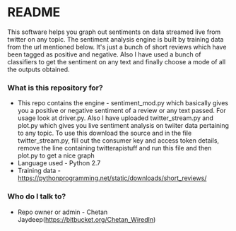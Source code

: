 # README #

This software helps you graph out sentiments on data streamed live from twitter on any topic. The sentiment analysis engine is built by training data from the url mentioned below. It's just a bunch of short reviews which have been tagged as positive and negative. Also I have used a bunch of classifiers to get the sentiment on any text and finally choose a mode of all the outputs obtained.

### What is this repository for? ###

* This repo contains the engine - sentiment_mod.py which basically gives you a positive or negative sentiment of a review or any text passed. For usage look at driver.py.
Also I have uploaded twitter_stream.py and plot.py which gives you live sentiment analysis on twiiter data pertaining to any topic. To use this download the source and in the file twitter_stream.py, fill out the consumer key and access token details, remove the line containing twitterapistuff and run this file and then plot.py to get a nice graph
* Language used - Python 2.7
* Training data - https://pythonprogramming.net/static/downloads/short_reviews/


### Who do I talk to? ###

* Repo owner or admin - Chetan Jaydeep(https://bitbucket.org/Chetan_WiredIn)